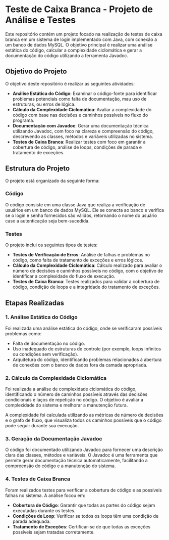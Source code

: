 # Teste de Caixa Branca - Projeto de Análise e Testes

Este repositório contém um projeto focado na realização de testes de caixa branca em um sistema de login implementado com Java, com conexão a um banco de dados MySQL. O objetivo principal é realizar uma análise estática do código, calcular a complexidade ciclomática e gerar a documentação do código utilizando a ferramenta Javadoc.

## Objetivo do Projeto

O objetivo deste repositório é realizar as seguintes atividades:

- **Análise Estática do Código**: Examinar o código-fonte para identificar problemas potenciais como falta de documentação, mau uso de estruturas, ou erros de lógica.
- **Cálculo da Complexidade Ciclomática**: Avaliar a complexidade do código com base nas decisões e caminhos possíveis no fluxo do programa.
- **Documentação com Javadoc**: Gerar uma documentação técnica utilizando Javadoc, com foco na clareza e compreensão do código, descrevendo as classes, métodos e variáveis utilizadas no sistema.
- **Testes de Caixa Branca**: Realizar testes com foco em garantir a cobertura de código, análise de loops, condições de parada e tratamento de exceções.

## Estrutura do Projeto

O projeto está organizado da seguinte forma:

### Código

O código consiste em uma classe Java que realiza a verificação de usuários em um banco de dados MySQL. Ele se conecta ao banco e verifica se o login e senha fornecidos são válidos, retornando o nome do usuário caso a autenticação seja bem-sucedida.

### Testes

O projeto inclui os seguintes tipos de testes:

- **Testes de Verificação de Erros**: Análise de falhas e problemas no código, como falta de tratamento de exceções e erros lógicos.
- **Cálculo da Complexidade Ciclomática**: Cálculo realizado para avaliar o número de decisões e caminhos possíveis no código, com o objetivo de identificar a complexidade do fluxo de execução.
- **Testes de Caixa Branca**: Testes realizados para validar a cobertura de código, condição de loops e a integridade do tratamento de exceções.

## Etapas Realizadas

### 1. Análise Estática do Código

Foi realizada uma análise estática do código, onde se verificaram possíveis problemas como:

- Falta de documentação no código.
- Uso inadequado de estruturas de controle (por exemplo, loops infinitos ou condições sem verificação).
- Arquitetura do código, identificando problemas relacionados à abertura de conexões com o banco de dados fora da camada apropriada.

### 2. Cálculo da Complexidade Ciclomática

Foi realizada a análise de complexidade ciclomática do código, identificando o número de caminhos possíveis através das decisões condicionais e laços de repetição no código. O objetivo é avaliar a complexidade do sistema e melhorar a manutenção futura.

A complexidade foi calculada utilizando as métricas de número de decisões e o grafo de fluxo, que visualiza todos os caminhos possíveis que o código pode seguir durante sua execução.

### 3. Geração da Documentação Javadoc

O código foi documentado utilizando Javadoc para fornecer uma descrição clara das classes, métodos e variáveis. O Javadoc é uma ferramenta que permite gerar documentação técnica automaticamente, facilitando a compreensão do código e a manutenção do sistema.

### 4. Testes de Caixa Branca

Foram realizados testes para verificar a cobertura de código e as possíveis falhas no sistema. A análise focou em:

- **Cobertura de Código**: Garantir que todas as partes do código sejam executadas durante os testes.
- **Condições de Loop**: Verificar se todos os loops têm uma condição de parada adequada.
- **Tratamento de Exceções**: Certificar-se de que todas as exceções possíveis sejam tratadas corretamente.
